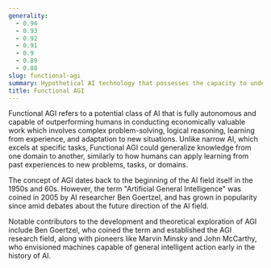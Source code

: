 ```yaml
---
generality:
  - 0.94
  - 0.93
  - 0.92
  - 0.91
  - 0.9
  - 0.89
  - 0.88
slug: functional-agi
summary: Hypothetical AI technology that possesses the capacity to understand, learn, and apply knowledge across diverse tasks which normally require human intelligence.
title: Functional AGI
---
```


Functional AGI refers to a potential class of AI that is fully autonomous and capable of outperforming humans in conducting economically valuable work which involves complex problem-solving, logical reasoning, learning from experience, and adaptation to new situations. Unlike narrow AI, which excels at specific tasks, Functional AGI could generalize knowledge from one domain to another, similarly to how humans can apply learning from past experiences to new problems, tasks, or domains.

The concept of AGI dates back to the beginning of the AI field itself in the 1950s and 60s. However, the term "Artificial General Intelligence" was coined in 2005 by AI researcher Ben Goertzel, and has grown in popularity since amid debates about the future direction of the AI field.

Notable contributors to the development and theoretical exploration of AGI include Ben Goertzel, who coined the term and established the AGI research field, along with pioneers like Marvin Minsky and John McCarthy, who envisioned machines capable of general intelligent action early in the history of AI.
